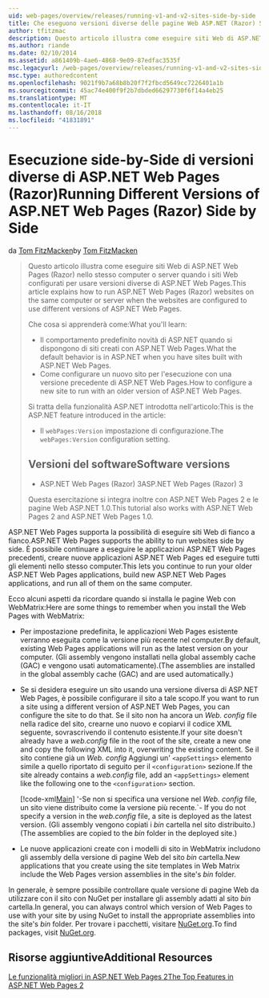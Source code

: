 ```yaml
---
uid: web-pages/overview/releases/running-v1-and-v2-sites-side-by-side
title: Che eseguono versioni diverse delle pagine Web ASP.NET (Razor) Side-by-Side | Microsoft Docs
author: tfitzmac
description: Questo articolo illustra come eseguire siti Web di ASP.NET Web Pages (Razor) nello stesso computer o server quando i siti Web configurati per l'uso di diverse versioni...
ms.author: riande
ms.date: 02/10/2014
ms.assetid: a861409b-4ae6-4868-9e09-87edfac3535f
msc.legacyurl: /web-pages/overview/releases/running-v1-and-v2-sites-side-by-side
msc.type: authoredcontent
ms.openlocfilehash: 9021f9b7a68b8b20f7f2fbcd5649cc7226401a1b
ms.sourcegitcommit: 45ac74e400f9f2b7dbded66297730f6f14a4eb25
ms.translationtype: MT
ms.contentlocale: it-IT
ms.lasthandoff: 08/16/2018
ms.locfileid: "41831891"
---
```

<a name="running-different-versions-of-aspnet-web-pages-razor-side-by-side"></a><span data-ttu-id="41115-103">Esecuzione side-by-Side di versioni diverse di ASP.NET Web Pages (Razor)</span><span class="sxs-lookup"><span data-stu-id="41115-103">Running Different Versions of ASP.NET Web Pages (Razor) Side by Side</span></span>
====================
<span data-ttu-id="41115-104">da [Tom FitzMacken](https://github.com/tfitzmac)</span><span class="sxs-lookup"><span data-stu-id="41115-104">by [Tom FitzMacken](https://github.com/tfitzmac)</span></span>

> <span data-ttu-id="41115-105">Questo articolo illustra come eseguire siti Web di ASP.NET Web Pages (Razor) nello stesso computer o server quando i siti Web configurati per usare versioni diverse di ASP.NET Web Pages.</span><span class="sxs-lookup"><span data-stu-id="41115-105">This article explains how to run ASP.NET Web Pages (Razor) websites on the same computer or server when the websites are configured to use different versions of ASP.NET Web Pages.</span></span>
> 
> <span data-ttu-id="41115-106">Che cosa si apprenderà come:</span><span class="sxs-lookup"><span data-stu-id="41115-106">What you'll learn:</span></span>
> 
> - <span data-ttu-id="41115-107">Il comportamento predefinito novità di ASP.NET quando si dispongono di siti creati con ASP.NET Web Pages.</span><span class="sxs-lookup"><span data-stu-id="41115-107">What the default behavior is in ASP.NET when you have sites built with ASP.NET Web Pages.</span></span>
> - <span data-ttu-id="41115-108">Come configurare un nuovo sito per l'esecuzione con una versione precedente di ASP.NET Web Pages.</span><span class="sxs-lookup"><span data-stu-id="41115-108">How to configure a new site to run with an older version of ASP.NET Web Pages.</span></span>
>   
> 
> <span data-ttu-id="41115-109">Si tratta della funzionalità ASP.NET introdotta nell'articolo:</span><span class="sxs-lookup"><span data-stu-id="41115-109">This is the ASP.NET feature introduced in the article:</span></span>
> 
> - <span data-ttu-id="41115-110">Il `webPages:Version` impostazione di configurazione.</span><span class="sxs-lookup"><span data-stu-id="41115-110">The `webPages:Version` configuration setting.</span></span>
>   
> 
> ## <a name="software-versions"></a><span data-ttu-id="41115-111">Versioni del software</span><span class="sxs-lookup"><span data-stu-id="41115-111">Software versions</span></span>
> 
> 
> - <span data-ttu-id="41115-112">ASP.NET Web Pages (Razor) 3</span><span class="sxs-lookup"><span data-stu-id="41115-112">ASP.NET Web Pages (Razor) 3</span></span>
>   
> 
> <span data-ttu-id="41115-113">Questa esercitazione si integra inoltre con ASP.NET Web Pages 2 e le pagine Web ASP.NET 1.0.</span><span class="sxs-lookup"><span data-stu-id="41115-113">This tutorial also works with ASP.NET Web Pages 2 and ASP.NET Web Pages 1.0.</span></span>


<span data-ttu-id="41115-114">ASP.NET Web Pages supporta la possibilità di eseguire siti Web di fianco a fianco.</span><span class="sxs-lookup"><span data-stu-id="41115-114">ASP.NET Web Pages supports the ability to run websites side by side.</span></span> <span data-ttu-id="41115-115">È possibile continuare a eseguire le applicazioni ASP.NET Web Pages precedenti, creare nuove applicazioni ASP.NET Web Pages ed eseguire tutti gli elementi nello stesso computer.</span><span class="sxs-lookup"><span data-stu-id="41115-115">This lets you continue to run your older ASP.NET Web Pages applications, build new ASP.NET Web Pages applications, and run all of them on the same computer.</span></span>

<span data-ttu-id="41115-116">Ecco alcuni aspetti da ricordare quando si installa le pagine Web con WebMatrix:</span><span class="sxs-lookup"><span data-stu-id="41115-116">Here are some things to remember when you install the Web Pages with WebMatrix:</span></span>

- <span data-ttu-id="41115-117">Per impostazione predefinita, le applicazioni Web Pages esistente verranno eseguita come la versione più recente nel computer.</span><span class="sxs-lookup"><span data-stu-id="41115-117">By default, existing Web Pages applications will run as the latest version on your computer.</span></span> <span data-ttu-id="41115-118">(Gli assembly vengono installati nella global assembly cache (GAC) e vengono usati automaticamente).</span><span class="sxs-lookup"><span data-stu-id="41115-118">(The assemblies are installed in the global assembly cache (GAC) and are used automatically.)</span></span>
- <span data-ttu-id="41115-119">Se si desidera eseguire un sito usando una versione diversa di ASP.NET Web Pages, è possibile configurare il sito a tale scopo.</span><span class="sxs-lookup"><span data-stu-id="41115-119">If you want to run a site using a different version of ASP.NET Web Pages, you can configure the site to do that.</span></span> <span data-ttu-id="41115-120">Se il sito non ha ancora un *Web. config* file nella radice del sito, crearne uno nuovo e copiarvi il codice XML seguente, sovrascrivendo il contenuto esistente.</span><span class="sxs-lookup"><span data-stu-id="41115-120">If your site doesn't already have a *web.config* file in the root of the site, create a new one and copy the following XML into it, overwriting the existing content.</span></span> <span data-ttu-id="41115-121">Se il sito contiene già un *Web. config* Aggiungi un' `<appSettings>` elemento simile a quello riportato di seguito per il `<configuration>` sezione.</span><span class="sxs-lookup"><span data-stu-id="41115-121">If the site already contains a *web.config* file, add an `<appSettings>` element like the following one to the `<configuration>` section.</span></span>

    [!code-xml[Main](running-v1-and-v2-sites-side-by-side/samples/sample1.xml)]
  <span data-ttu-id="41115-122">'-Se non si specifica una versione nel *Web. config* file, un sito viene distribuito come la versione più recente.</span><span class="sxs-lookup"><span data-stu-id="41115-122">\`- If you do not specify a version in the *web.config* file, a site is deployed as the latest version.</span></span> <span data-ttu-id="41115-123">(Gli assembly vengono copiati i *bin* cartella nel sito distribuito.)</span><span class="sxs-lookup"><span data-stu-id="41115-123">(The assemblies are copied to the *bin* folder in the deployed site.)</span></span>
- <span data-ttu-id="41115-124">Le nuove applicazioni create con i modelli di sito in WebMatrix includono gli assembly della versione di pagine Web del sito *bin* cartella.</span><span class="sxs-lookup"><span data-stu-id="41115-124">New applications that you create using the site templates in Web Matrix include the Web Pages version assemblies in the site's *bin* folder.</span></span>

<span data-ttu-id="41115-125">In generale, è sempre possibile controllare quale versione di pagine Web da utilizzare con il sito con NuGet per installare gli assembly adatti al sito *bin* cartella.</span><span class="sxs-lookup"><span data-stu-id="41115-125">In general, you can always control which version of Web Pages to use with your site by using NuGet to install the appropriate assemblies into the site's *bin* folder.</span></span> <span data-ttu-id="41115-126">Per trovare i pacchetti, visitare [NuGet.org](http://NuGet.org).</span><span class="sxs-lookup"><span data-stu-id="41115-126">To find packages, visit [NuGet.org](http://NuGet.org).</span></span>

## <a name="additional-resources"></a><span data-ttu-id="41115-127">Risorse aggiuntive</span><span class="sxs-lookup"><span data-stu-id="41115-127">Additional Resources</span></span>

[<span data-ttu-id="41115-128">Le funzionalità migliori in ASP.NET Web Pages 2</span><span class="sxs-lookup"><span data-stu-id="41115-128">The Top Features in ASP.NET Web Pages 2</span></span>](top-features-in-web-pages-2.md)
